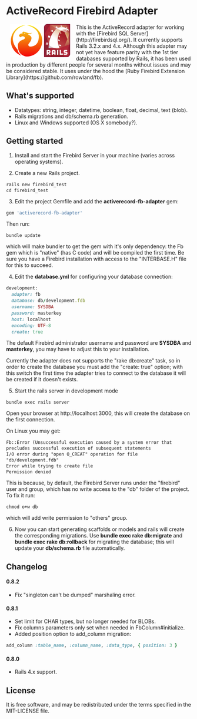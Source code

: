 # ActiveRecord Firebird Adapter

<img src="/project_logo.png" align="left" hspace="10">
This is the ActiveRecord adapter for working with the [Firebird SQL Server](http://firebirdsql.org/). It currently supports Rails 3.2.x and 4.x. Although this adapter may not yet have feature parity with the 1st tier databases supported by Rails, it has been used in production by different people for several months without issues and may be considered stable. It uses under the hood the [Ruby Firebird Extension Library](https://github.com/rowland/fb).

## What's supported

- Datatypes: string, integer, datetime, boolean, float, decimal, text (blob).
- Rails migrations and db/schema.rb generation.
- Linux and Windows supported (OS X somebody?).

## Getting started

1) Install and start the Firebird Server in your machine (varies across operating systems).

2) Create a new Rails project.

```
rails new firebird_test
cd firebird_test
```

3) Edit the project Gemfile and add the **activerecord-fb-adapter** gem:

```ruby
gem 'activerecord-fb-adapter'

```

Then run:

```
bundle update
```

which will make bundler to get the gem with it's only dependency: the Fb gem which is "native" (has C code) and will be compiled the first time. Be sure you have a Firebird installation with access to the "INTERBASE.H" file for this to succeed.

4) Edit the **database.yml** for configuring your database connection:

```ruby
development:
  adapter: fb
  database: db/development.fdb
  username: SYSDBA
  password: masterkey
  host: localhost
  encoding: UTF-8
  create: true
```

The default Firebird administrator username and password are **SYSDBA** and **masterkey**, you may have to adjust this to your installation.

Currently the adapter does not supports the "rake db:create" task, so in order to create the database you must add the "create: true" option; with this switch the first time the adapter tries to connect to the database it will be created if it doesn't exists.

5) Start the rails server in development mode

```
bundle exec rails server
```

Open your browser at http://localhost:3000, this will create the database on the first connection.

On Linux you may get:

```
Fb::Error (Unsuccessful execution caused by a system error that precludes successful execution of subsequent statements
I/O error during "open O_CREAT" operation for file "db/development.fdb"
Error while trying to create file
Permission denied
```

This is because, by default, the Firebird Server runs under the "firebird" user and group, which has no write access to the "db" folder of the project. To fix it run:

```
chmod o+w db
```
which will add write permission to "others" group.

6) Now you can start generating scaffolds or models and rails will create the corresponding migrations. Use **bundle exec rake db:migrate** and **bundle exec rake db:rollback** for migrating the database; this will update your **db/schema.rb** file automatically.

## Changelog

#### 0.8.2
- Fix "singleton can't be dumped" marshaling error.

#### 0.8.1
- Set limit for CHAR types, but no longer needed for BLOBs.
- Fix columns parameters only set when needed in FbColumn#initialize.
- Added position option to add_column migration:

```ruby
add_column :table_name, :column_name, :data_type, { position: 3 }
```
#### 0.8.0
- Rails 4.x support.

## License
It is free software, and may be redistributed under the terms specified in the MIT-LICENSE file.
